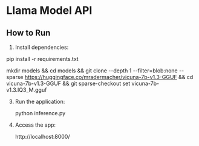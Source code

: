 # Llama Model API

## How to Run

1. Install dependencies:
   
pip install -r requirements.txt

mkdir models && cd models && git clone --depth 1 --filter=blob:none --sparse https://huggingface.co/mradermacher/vicuna-7b-v1.3-GGUF && cd vicuna-7b-v1.3-GGUF && git sparse-checkout set vicuna-7b-v1.3.IQ3_M.gguf


3. Run the application:
   
      python inference.py

5. Access the app:
   
      http://localhost:8000/

